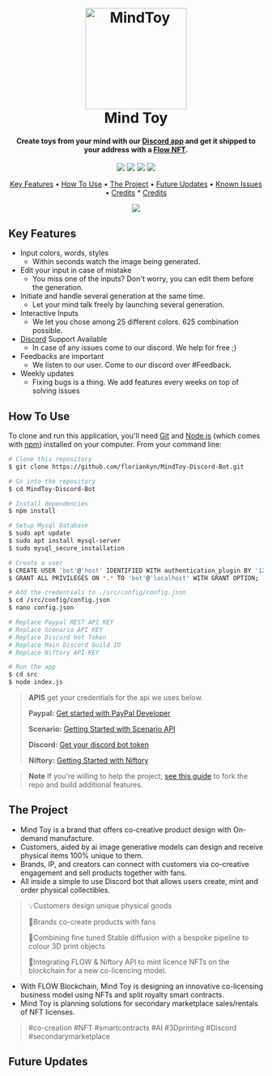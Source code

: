 <h1 align="center">
  <br>
  <a href="https://discord.gg/DrBvwzpt5B"><img src="https://i.imgur.com/rL8S37S.png" alt="MindToy" width="200"></a>
  <br>
    Mind Toy
  <br>
</h1>

<h4 align="center">Create toys from your mind with our <a href="https://discord.gg/DrBvwzpt5B" target="_blank">Discord app</a> and get it shipped to your address with a <a href="https://flow.com/">Flow NFT</a>.</h4>

<p align="center">
  <a href="https://badge.fury.io/js/electron-markdownify"><img src="https://img.shields.io/github/package-json/dependency-version/floriankyn/MindToy-Discord-Bot/discord.js"></a>
  <a href="https://flow.com/"><img src="https://img.shields.io/badge/Flow-chain-green"></a>
  <a href="https://www.niftory.com/"> <img src="https://img.shields.io/badge/Niftory-%5E1.0.0-blueviolet"></a>
  <a href="https://developer.paypal.com/api/rest/"><img src="https://img.shields.io/badge/Paypal%20API-v1-blue"></a>
</p>

<p align="center">
  <a href="#key-features">Key Features</a> •
  <a href="#how-to-use">How To Use</a> •
  <a href="#download">The Project</a> •
  <a href="#credits">Future Updates</a> •
  <a href="#credits">Known Issues</a> •
  <a href="#credits">Credits</a> *
  <a href="#credits">Credits</a>
</p>

<p align="center">
    <img src="https://github.com/floriankyn/MindToy-Discord-Bot/blob/main/src/assets/images/example.gif?raw=true">
</p>

## Key Features

* Input colors, words, styles 
    - Within seconds watch the image being generated.
* Edit your input in case of mistake
    - You miss one of the inputs? Don't worry, you can edit them before the generation.
* Initiate and handle several generation at the same time.
    - Let your mind talk freely by launching several generation. 
* Interactive Inputs
    - We let you chose among 25 different colors. 625 combination possible.
* [Discord](https://discord.gg/dHbBAPnySx/) Support Available
    - In case of any issues come to our discord. We help for free ;)
* Feedbacks are important
    - We listen to our user. Come to our discord over #Feedback.
* Weekly updates
    - Fixing bugs is a thing. We add features every weeks on top of solving issues

## How To Use

To clone and run this application, you'll need [Git](https://git-scm.com) and [Node.js](https://nodejs.org/en/download/) (which comes with [npm](http://npmjs.com)) installed on your computer. From your command line:

```bash
# Clone this repository
$ git clone https://github.com/floriankyn/MindToy-Discord-Bot.git

# Go into the repository
$ cd MindToy-Discord-Bot

# Install dependencies
$ npm install

# Setup Mysql Database
$ sudo apt update
$ sudo apt install mysql-server
$ sudo mysql_secure_installation

# Create a user
$ CREATE USER 'bot'@'host' IDENTIFIED WITH authentication_plugin BY '123456789';
$ GRANT ALL PRIVILEGES ON *.* TO 'bot'@'localhost' WITH GRANT OPTION;

# Add the credentials to ./src/config/config.json
$ cd /src/config/config.json
$ nano config.json

# Replace Paypal REST API KEY
# Replace Scenario API KEY
# Replace Discord bot Token
# Replace Main Discord Guild ID
# Replace Niftory API KEY

# Run the app
$ cd src
$ node index.js
```

> **APIS**
> get your credentials for the api we uses below.
> 
> **Paypal:** [Get started with PayPal Developer](https://developer.paypal.com/api/rest/)
> 
> **Scenario:** [Getting Started with Scenario API](https://docs.scenario.gg/docs/getting-started)
> 
> **Discord:** [Get your discord bot token](https://www.writebots.com/discord-bot-token/)
> 
> **Niftory:** [Getting Started with Niftory](https://docs.niftory.com/home/get-your-api-keys)
>

> **Note**
> If you're willing to help the project, [see this guide](https://blog.scottlowe.org/2015/01/27/using-fork-branch-git-workflow/) to fork the repo and build additional features.

## The Project

* Mind Toy is a brand that offers co-creative product design with On-demand manufacture.
* Customers, aided by ai image generative models can design and receive physical items 100% unique to them.
* Brands, IP, and creators can connect with customers via co-creative engagement and sell products together with fans.
* All inside a simple to use Discord bot that allows users create, mint and order physical collectibles.

> 💡Customers design unique physical goods
> 
> 🤝Brands co-create products with fans
> 
> 🧠Combining fine tuned Stable diffusion with a bespoke pipeline to colour 3D print objects
> 
> 🚀Integrating FLOW & Niftory API to mint licence NFTs on the blockchain for a new co-licencing model.

* With FLOW Blockchain, Mind Toy is designing an innovative co-licensing business model using NFTs and split royalty smart contracts.
 * Mind Toy is planning solutions for secondary marketplace sales/rentals of NFT licenses.

> #co-creation #NFT #smartcontracts #AI #3Dprinting #Discord #secondarymarketplace

## Future Updates

